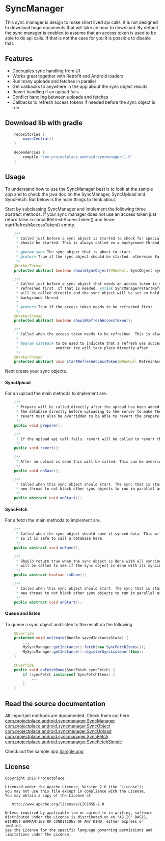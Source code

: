 # SyncManager
This sync manager is design to make short lived api calls, it is not designed to download huge documents that will take an hour to download.
By default the sync manager is enabled to assume that an access token is used to be able to do api calls. If that is not the case for
you it is possible to disable that.

## Features
* Decouples sync handling from UI
* Works great together with Retrofit and Android loaders
* Run many uploads and fetches in parallel
* Get callbacks to anywhere in the app about the sync object results
* Revert handling if an upload fails
* Conflict handling between uploads and fetches
* Callbacks to refresh access tokens if needed before the sync object is run

## Download lib with gradle

```gradle
    repositories {
        mavenCentral()
    }

    dependencies {
        compile 'com.projectplace.android:syncmanager:1.0'
    }
```

## Usage
To understand how to use the SyncManager best is to look at the sample app and to check the java doc on the SyncManager, SyncUpload and SyncFetch.
But below is the main things to think about.

Start by subclassing SyncManager and implement the following three abstract methods. If your sync manager does not use an access token just
return false in shouldRefreshAccessToken() and leave startRefreshAccessToken() empty.

```java
    /**
     * Called just before a sync object is started to check for special conditions if the sync object
     * should be started. This is always called on a background thread.
     *
     * @param sync The sync object that is about to start.
     * @return True if the sync object should be started, otherwise False.
     */
    @WorkerThread
    protected abstract boolean shouldSyncObject(@NonNull SyncObject sync);

    /**
     * Called just before a sync object that needs an access token is started to check if the access token needs to be
     * refreshed first. If that is needed, {@link SyncManager#startRefreshAccessToken(RefreshAccessTokenCallback callback)}
     * will be called directly and the sync object will be set on hold until that is done. This is always called on a
     * background thread.
     *
     * @return True if the access token needs to be refreshed first.
     */
    @WorkerThread
    protected abstract boolean shouldRefreshAccessToken();

    /**
     * Called when the access token needs to be refreshed. This is always called on a background thread.
     *
     * @param callback to be used to indicate that a refresh was successful or not. If the refresh failed
     *                 another try will take place directly after.
     */
    @WorkerThread
    protected abstract void startRefreshAccessToken(@NonNull RefreshAccessTokenCallback callback);
```

Next create your sync objects.
#### SyncUpload
For an upload the main methods to implement are.
```java
    /**
     * Prepare will be called directly after the upload has been added to the sync manager. This can be overridden to update
     * the database directly before uploading to the server to make the UI update immediately. If prepare is overridden,
     * revert must also be overridden to be able to revert the prepare changes if the api call fails.
     */
    public void prepare();

    /**
     * If the upload api call fails, revert will be called to revert the prepare operations that was executed before the api call.
     */
    public void revert();

    /**
     * After an upload is done this will be called. This can be overridden if any database operations is needed after the upload.
     */
    public void onSave();

    /**
     * Called when this sync object should start. The sync that is started should always be started on a
     * new thread to not block other sync objects to run in parallel as this is called from the sync loop thread.
     */
    public abstract void onStart();
```

#### SyncFetch
For a fetch the main methods to implement are.
```java
    /**
     * Called when the sync object should save it synced data. This will always be called on a background thread
     * so it is safe to call a database here.
     */
    public abstract void onSave();

    /**
     * Should return true when the sync object is done with all syncing. After {@link #checkIfDone()} has been called this
     * will be called to see if the sync object is done with its syncing.
     */
    public abstract boolean isDone();

    /**
     * Called when this sync object should start. The sync that is started should always be started on a
     * new thread to not block other sync objects to run in parallel as this is called from the sync loop thread.
     */
    public abstract void onStart();
```

#### Queue and listen
To queue a sync object and listen to the result do the following
```java
    @Override
    protected void onCreate(Bundle savedInstanceState) {
        ...
        MySyncManager.getInstance().fetch(new SyncFetchItems());
        MySyncManager.getInstance().registerSyncListener(this);
    }

    @Override
    public void onFetchDone(SyncFetch syncFetch) {
        if (syncFetch instanceof SyncFetchItems) {
            ...
        }
    }
```

## Read the source documentation
All important methods are documented. Check them out here.
[com.projectplace.android.syncmanager.SyncManager](https://github.com/Projectplace/AndroidSyncManager/blob/master/syncmanager/src/main/java/com/projectplace/android/syncmanager/SyncManager.java)
[com.projectplace.android.syncmanager.SyncObject](https://github.com/Projectplace/AndroidSyncManager/blob/master/syncmanager/src/main/java/com/projectplace/android/syncmanager/SyncObject.java)
[com.projectplace.android.syncmanager.SyncUpload](https://github.com/Projectplace/AndroidSyncManager/blob/master/syncmanager/src/main/java/com/projectplace/android/syncmanager/SyncUpload.java)
[com.projectplace.android.syncmanager.SyncFetch](https://github.com/Projectplace/AndroidSyncManager/blob/master/syncmanager/src/main/java/com/projectplace/android/syncmanager/SyncFetch.java)
[com.projectplace.android.syncmanager.SyncFetchSimple](https://github.com/Projectplace/AndroidSyncManager/blob/master/syncmanager/src/main/java/com/projectplace/android/syncmanager/SyncFetchSimple.java)

Check out the sample app
[Sample app](https://github.com/Projectplace/AndroidSyncManager/tree/master/sample/src/main/java/com/projectplace/android/syncmanager/sample)

## License
    Copyright 2016 Projectplace

    Licensed under the Apache License, Version 2.0 (the "License");
    you may not use this file except in compliance with the License.
    You may obtain a copy of the License at

       http://www.apache.org/licenses/LICENSE-2.0

    Unless required by applicable law or agreed to in writing, software
    distributed under the License is distributed on an "AS IS" BASIS,
    WITHOUT WARRANTIES OR CONDITIONS OF ANY KIND, either express or implied.
    See the License for the specific language governing permissions and
    limitations under the License.
